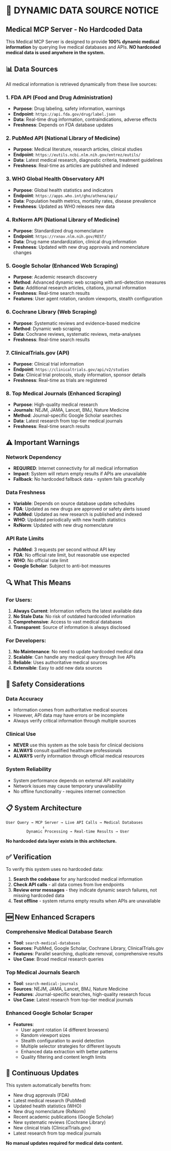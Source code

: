 # 🚨 DYNAMIC DATA SOURCE NOTICE

## Medical MCP Server - No Hardcoded Data

This Medical MCP Server is designed to provide **100% dynamic medical information** by querying live medical databases and APIs. **NO hardcoded medical data is used anywhere in the system.**

## 📊 Data Sources

All medical information is retrieved dynamically from these live sources:

### 1. **FDA API** (Food and Drug Administration)

- **Purpose**: Drug labeling, safety information, warnings
- **Endpoint**: `https://api.fda.gov/drug/label.json`
- **Data**: Real-time drug information, contraindications, adverse effects
- **Freshness**: Depends on FDA database updates

### 2. **PubMed API** (National Library of Medicine)

- **Purpose**: Medical literature, research articles, clinical studies
- **Endpoint**: `https://eutils.ncbi.nlm.nih.gov/entrez/eutils/`
- **Data**: Latest medical research, diagnostic criteria, treatment guidelines
- **Freshness**: Real-time as articles are published and indexed

### 3. **WHO Global Health Observatory API**

- **Purpose**: Global health statistics and indicators
- **Endpoint**: `https://apps.who.int/gho/athena/api/`
- **Data**: Population health metrics, mortality rates, disease prevalence
- **Freshness**: Updated as WHO releases new data

### 4. **RxNorm API** (National Library of Medicine)

- **Purpose**: Standardized drug nomenclature
- **Endpoint**: `https://rxnav.nlm.nih.gov/REST/`
- **Data**: Drug name standardization, clinical drug information
- **Freshness**: Updated with new drug approvals and nomenclature changes

### 5. **Google Scholar** (Enhanced Web Scraping)

- **Purpose**: Academic research discovery
- **Method**: Advanced dynamic web scraping with anti-detection measures
- **Data**: Additional research articles, citations, journal information
- **Freshness**: Real-time search results
- **Features**: User agent rotation, random viewports, stealth configuration

### 6. **Cochrane Library** (Web Scraping)

- **Purpose**: Systematic reviews and evidence-based medicine
- **Method**: Dynamic web scraping
- **Data**: Cochrane reviews, systematic reviews, meta-analyses
- **Freshness**: Real-time search results

### 7. **ClinicalTrials.gov** (API)

- **Purpose**: Clinical trial information
- **Endpoint**: `https://clinicaltrials.gov/api/v2/studies`
- **Data**: Clinical trial protocols, study information, sponsor details
- **Freshness**: Real-time as trials are registered

### 8. **Top Medical Journals** (Enhanced Scraping)

- **Purpose**: High-quality medical research
- **Journals**: NEJM, JAMA, Lancet, BMJ, Nature Medicine
- **Method**: Journal-specific Google Scholar searches
- **Data**: Latest research from top-tier medical journals
- **Freshness**: Real-time search results

## ⚠️ Important Warnings

### **Network Dependency**

- **REQUIRED**: Internet connectivity for all medical information
- **Impact**: System will return empty results if APIs are unavailable
- **Fallback**: No hardcoded fallback data - system fails gracefully

### **Data Freshness**

- **Variable**: Depends on source database update schedules
- **FDA**: Updated as new drugs are approved or safety alerts issued
- **PubMed**: Updated as new research is published and indexed
- **WHO**: Updated periodically with new health statistics
- **RxNorm**: Updated with new drug nomenclature

### **API Rate Limits**

- **PubMed**: 3 requests per second without API key
- **FDA**: No official rate limit, but reasonable use expected
- **WHO**: No official rate limit
- **Google Scholar**: Subject to anti-bot measures

## 🔍 What This Means

### **For Users:**

1. **Always Current**: Information reflects the latest available data
2. **No Stale Data**: No risk of outdated hardcoded information
3. **Comprehensive**: Access to vast medical databases
4. **Transparent**: Source of information is always disclosed

### **For Developers:**

1. **No Maintenance**: No need to update hardcoded medical data
2. **Scalable**: Can handle any medical query through live APIs
3. **Reliable**: Uses authoritative medical sources
4. **Extensible**: Easy to add new data sources

## 🚨 Safety Considerations

### **Data Accuracy**

- Information comes from authoritative medical sources
- However, API data may have errors or be incomplete
- Always verify critical information through multiple sources

### **Clinical Use**

- **NEVER** use this system as the sole basis for clinical decisions
- **ALWAYS** consult qualified healthcare professionals
- **ALWAYS** verify information through official medical resources

### **System Reliability**

- System performance depends on external API availability
- Network issues may cause temporary unavailability
- No offline functionality - requires internet connection

## 📋 System Architecture

```
User Query → MCP Server → Live API Calls → Medical Databases
                ↓
         Dynamic Processing → Real-time Results → User
```

**No hardcoded data layer exists in this architecture.**

## ✅ Verification

To verify this system uses no hardcoded data:

1. **Search the codebase** for any hardcoded medical information
2. **Check API calls** - all data comes from live endpoints
3. **Review error messages** - they indicate dynamic search failures, not missing hardcoded data
4. **Test offline** - system returns empty results when APIs are unavailable

## 🆕 New Enhanced Scrapers

### **Comprehensive Medical Database Search**

- **Tool**: `search-medical-databases`
- **Sources**: PubMed, Google Scholar, Cochrane Library, ClinicalTrials.gov
- **Features**: Parallel searching, duplicate removal, comprehensive results
- **Use Case**: Broad medical research queries

### **Top Medical Journals Search**

- **Tool**: `search-medical-journals`
- **Sources**: NEJM, JAMA, Lancet, BMJ, Nature Medicine
- **Features**: Journal-specific searches, high-quality research focus
- **Use Case**: Latest research from top-tier medical journals

### **Enhanced Google Scholar Scraper**

- **Features**:
  - User agent rotation (4 different browsers)
  - Random viewport sizes
  - Stealth configuration to avoid detection
  - Multiple selector strategies for different layouts
  - Enhanced data extraction with better patterns
  - Quality filtering and content length limits

## 🔄 Continuous Updates

This system automatically benefits from:

- New drug approvals (FDA)
- Latest medical research (PubMed)
- Updated health statistics (WHO)
- New drug nomenclature (RxNorm)
- Recent academic publications (Google Scholar)
- New systematic reviews (Cochrane Library)
- New clinical trials (ClinicalTrials.gov)
- Latest research from top medical journals

**No manual updates required for medical data content.**
